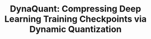 ---
title: "DynaQuant: Compressing Deep Learning Training Checkpoints via Dynamic Quantization"
published: 2024-11-01
venue: "SoCC'24"
authors: "Amey Agrawal, Sameer Reddy, Satwik Bhattamishra, Venkata Prabhakara Sarath Nookala, Vidushi Vashishth, Kexin Rong, Alexey Tumanov"
description: "Dynamic quantization approach for compressing deep learning checkpoints during training"
tags: ["Checkpoint Compression", "Quantization", "SoCC", "Deep Learning"]
thumbnail: "/project-list-thumbnails/dynaquant.png"
links:
  pdf: "https://arxiv.org/abs/2306.11800"
featured: false
---
